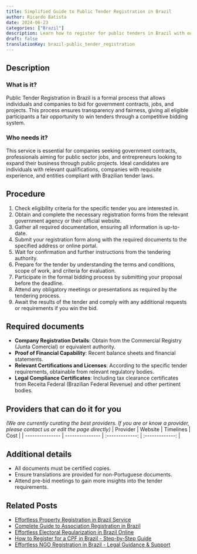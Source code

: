 ```yaml
---
title: Simplified Guide to Public Tender Registration in Brazil
author: Ricardo Batista
date: 2024-06-23
categories: ["Brazil"]
description: Learn how to register for public tenders in Brazil with our step-by-step guide. Boost your chances of success with the right documents and procedures.
draft: false
translationKey: brazil-public_tender_registration
---
```


## Description
### What is it?
Public Tender Registration in Brazil is a formal process that allows individuals and companies to bid for government contracts, jobs, and projects. This process ensures transparency and fairness, giving all eligible participants a fair opportunity to win tenders through a competitive bidding system.

### Who needs it?
This service is essential for companies seeking government contracts, professionals aiming for public sector jobs, and entrepreneurs looking to expand their business through public projects. Ideal candidates are individuals with relevant qualifications, companies with requisite experience, and entities compliant with Brazilian tender laws.

## Procedure

1. Check eligibility criteria for the specific tender you are interested in.
2. Obtain and complete the necessary registration forms from the relevant government agency or their official website.
3. Gather all required documentation, ensuring all information is up-to-date.
4. Submit your registration form along with the required documents to the specified address or online portal.
5. Wait for confirmation and further instructions from the tendering authority.
6. Prepare for the tender by understanding the terms and conditions, scope of work, and criteria for evaluation.
7. Participate in the formal bidding process by submitting your proposal before the deadline.
8. Attend any obligatory meetings or presentations as required by the tendering process.
9. Await the results of the tender and comply with any additional requests or requirements if you win the bid.


## Required documents

- **Company Registration Details**: Obtain from the Commercial Registry (Junta Comercial) or equivalent authority.
- **Proof of Financial Capability**: Recent balance sheets and financial statements.
- **Relevant Certifications and Licenses**: According to the specific tender requirements, obtainable from relevant regulatory bodies.
- **Legal Compliance Certificates**: Including tax clearance certificates from Receita Federal (Brazilian Federal Revenue) and other pertinent bodies.


## Providers that can do it for you
_(We are currently curating the best providers. If you are or know a provider, please contact us or edit the page directly)_
| Provider        |     Website     |     Timelines    |       Cost      |
| --------------- | --------------- |  :-------------: | :-------------: |

## Additional details

- All documents must be certified copies.
- Ensure translations are provided for non-Portuguese documents.
- Attend pre-bid meetings to gain more insights into the tender requirements.

## Related Posts

- [Effortless Property Registration in Brazil Service](https://tramitit.com/guides/brazil/property_registration/)
- [Complete Guide to Association Registration in Brazil](https://tramitit.com/guides/brazil/association_registration/)
- [Effortless Electoral Regularization in Brazil Online](https://tramitit.com/guides/brazil/electoral_regularization/)
- [How to Register for a CPF in Brazil - Step-by-Step Guide](https://tramitit.com/guides/brazil/cpf_registration/)
- [Effortless NGO Registration in Brazil - Legal Guidance & Support](https://tramitit.com/guides/brazil/ngo_registration/)